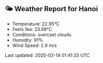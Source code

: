 <!-- WEATHER-START -->
## 🌤 Weather Report for Hanoi

- Temperature: 22.95°C
- Feels like: 23.68°C
- Conditions: overcast clouds
- Humidity: 91%
- Wind Speed: 2.9 m/s

Last updated: 2025-03-14 01:41:33 UTC
<!-- WEATHER-END -->
